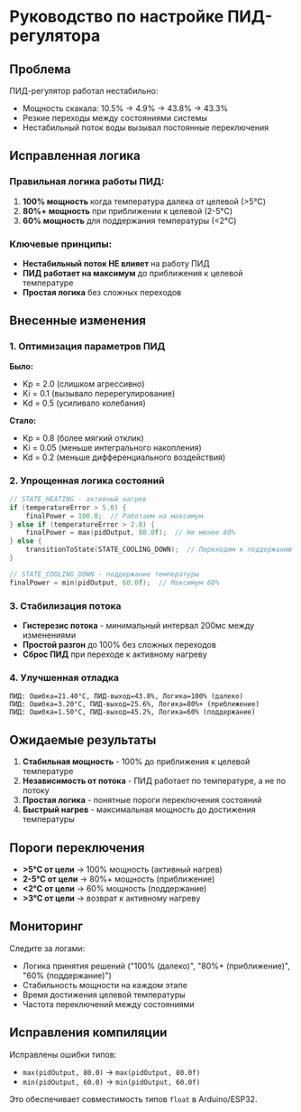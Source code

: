 # Руководство по настройке ПИД-регулятора

## Проблема

ПИД-регулятор работал нестабильно:

- Мощность скакала: 10.5% → 4.9% → 43.8% → 43.3%
- Резкие переходы между состояниями системы
- Нестабильный поток воды вызывал постоянные переключения

## Исправленная логика

### Правильная логика работы ПИД:

1. **100% мощность** когда температура далека от целевой (>5°C)
2. **80%+ мощность** при приближении к целевой (2-5°C)
3. **60% мощность** для поддержания температуры (<2°C)

### Ключевые принципы:

- **Нестабильный поток НЕ влияет** на работу ПИД
- **ПИД работает на максимум** до приближения к целевой температуре
- **Простая логика** без сложных переходов

## Внесенные изменения

### 1. Оптимизация параметров ПИД

**Было:**

- Kp = 2.0 (слишком агрессивно)
- Ki = 0.1 (вызывало перерегулирование)
- Kd = 0.5 (усиливало колебания)

**Стало:**

- Kp = 0.8 (более мягкий отклик)
- Ki = 0.05 (меньше интегрального накопления)
- Kd = 0.2 (меньше дифференциального воздействия)

### 2. Упрощенная логика состояний

```cpp
// STATE_HEATING - активный нагрев
if (temperatureError > 5.0) {
    finalPower = 100.0;  // Работаем на максимум
} else if (temperatureError > 2.0) {
    finalPower = max(pidOutput, 80.0f);  // Не менее 80%
} else {
    transitionToState(STATE_COOLING_DOWN);  // Переходим к поддержанию
}

// STATE_COOLING_DOWN - поддержание температуры
finalPower = min(pidOutput, 60.0f);  // Максимум 60%
```

### 3. Стабилизация потока

- **Гистерезис потока** - минимальный интервал 200мс между изменениями
- **Простой разгон** до 100% без сложных переходов
- **Сброс ПИД** при переходе к активному нагреву

### 4. Улучшенная отладка

```
ПИД: Ошибка=21.40°C, ПИД-выход=43.8%, Логика=100% (далеко)
ПИД: Ошибка=3.20°C, ПИД-выход=25.6%, Логика=80%+ (приближение)
ПИД: Ошибка=1.50°C, ПИД-выход=45.2%, Логика=60% (поддержание)
```

## Ожидаемые результаты

1. **Стабильная мощность** - 100% до приближения к целевой температуре
2. **Независимость от потока** - ПИД работает по температуре, а не по потоку
3. **Простая логика** - понятные пороги переключения состояний
4. **Быстрый нагрев** - максимальная мощность до достижения температуры

## Пороги переключения

- **>5°C от цели** → 100% мощность (активный нагрев)
- **2-5°C от цели** → 80%+ мощность (приближение)
- **<2°C от цели** → 60% мощность (поддержание)
- **>3°C от цели** → возврат к активному нагреву

## Мониторинг

Следите за логами:

- Логика принятия решений ("100% (далеко)", "80%+ (приближение)", "60% (поддержание)")
- Стабильность мощности на каждом этапе
- Время достижения целевой температуры
- Частота переключений между состояниями

## Исправления компиляции

Исправлены ошибки типов:

- `max(pidOutput, 80.0)` → `max(pidOutput, 80.0f)`
- `min(pidOutput, 60.0)` → `min(pidOutput, 60.0f)`

Это обеспечивает совместимость типов `float` в Arduino/ESP32.
